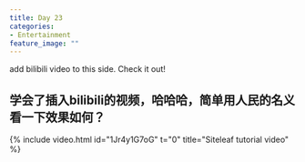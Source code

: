 ```yaml
---
title: Day 23
categories:
- Entertainment
feature_image: ""
---
```

add bilibili video to this side. Check it out!
<!-- more -->
## 学会了插入bilibili的视频，哈哈哈，简单用人民的名义看一下效果如何？

{% include video.html id="1Jr4y1G7oG" t="0" title="Siteleaf tutorial video" %}

